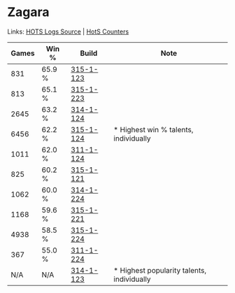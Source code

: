 # Zagara

Links: [HOTS Logs Source](https://www.hotslogs.com/Sitewide/HeroDetails?Hero=Zagara) | [HotS Counters](http://hotscounters.com/#/hero/Zagara)

Games  | Win %  | Build     | Note
-----  | -----  | -----     | ----
831    | 65.9 % | [315-1-123](http://www.heroesfire.com/hots/talent-calculator/zagara#oAkJ) | 
813    | 65.1 % | [315-1-223](http://www.heroesfire.com/hots/talent-calculator/zagara#oAlt) | 
2645   | 63.2 % | [314-1-124](http://www.heroesfire.com/hots/talent-calculator/zagara#o8I4) | 
6456   | 62.2 % | [315-1-124](http://www.heroesfire.com/hots/talent-calculator/zagara#oAkK) | * Highest win % talents, individually
1011   | 62.0 % | [311-1-124](http://www.heroesfire.com/hots/talent-calculator/zagara#o0zK) | 
825    | 60.2 % | [315-1-121](http://www.heroesfire.com/hots/talent-calculator/zagara#oAkH) | 
1062   | 60.0 % | [314-1-224](http://www.heroesfire.com/hots/talent-calculator/zagara#o8Je) | 
1168   | 59.6 % | [315-1-221](http://www.heroesfire.com/hots/talent-calculator/zagara#oAlr) | 
4938   | 58.5 % | [315-1-224](http://www.heroesfire.com/hots/talent-calculator/zagara#oAlu) | 
367    | 55.0 % | [311-1-224](http://www.heroesfire.com/hots/talent-calculator/zagara#o0-u) | 
N/A    | N/A    | [314-1-123](http://www.heroesfire.com/hots/talent-calculator/zagara#o8I3) | * Highest popularity talents, individually
